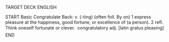 TARGET DECK
ENGLISH

START
Basic
Congratulate
Back: v. (-ting) (often foll. By on) 1 express pleasure at the happiness, good fortune, or excellence of (a person). 2 refl. Think oneself fortunate or clever.  congratulatory adj. [latin gratus pleasing]
END
